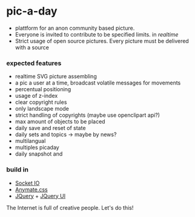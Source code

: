 pic-a-day
=========

* plattform for an anon community based picture.
* Everyone is invited to contribute to be specified limits. in _realtime_
* Strict usage of open source pictures. Every picture must be delivered with a source


### expected features ###

* realtime SVG picture assembling
* a pic a user at a time, broadcast volatile messages for movements
* percentual positioning
* usage of z-index
* clear copyright rules
* only landscape mode 
* strict handling of copyrights (maybe use openclipart api?)
* max amount of objects to be placed
* daily save and reset of state
* daily sets and topics -> maybe by news?
* multilangual
* multiples picaday
* daily snapshot and 

### build in ###

* [Socket IO](https://socket.io)
* [Anymate.css](https://github.com/daneden/animate.css)
* [JQuery](https://Jquery.com) + [JQuery UI](https://Jqueryui.com) 



The Internet is full of creative people. Let's do this!
